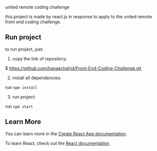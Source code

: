 united remote coding challenge

this.project is made by react.js in response to apply to the united remote front end coding challenge.

## Run project

to run project, just:

1. copy the link of repository:

$ https://github.com/hanaechahid/Front-End-Coding-Challenge.git

2. install all dependencies:

run `npm install`

3. run project:

run `npm start`

## Learn More

You can learn more in the [Create React App documentation](https://facebook.github.io/create-react-app/docs/getting-started).

To learn React, check out the [React documentation](https://reactjs.org/).


